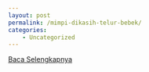 ```yaml
---
layout: post
permalink: /mimpi-dikasih-telur-bebek/
categories:
    - Uncategorized
---
```


[Baca Selengkapnya](/04)